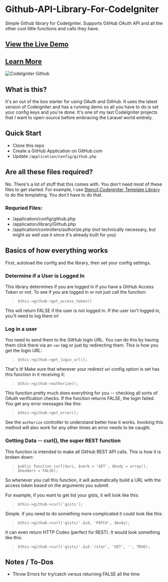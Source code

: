 Github-API-Library-For-CodeIgniter
===================================

Simple Github library for CodeIgniter. Supports GitHub OAuth API and all the other cool little functions and calls they have.

## [View the Live Demo](http://github-api-library-for-codeigniter.scotch.io)
## [Learn More](http://scotch.io/bar-talk/x/announcing-github-api-library-for-codeigniter)

![CodeIgniter Github](http://scotch.io/wp-content/uploads/2013/05/github-api-library-codeigniter.jpg "CodeIgniter Github")

## What is this?

It's an out of the box starter for using OAuth and GitHub. It uses the latest version of Codeigniter and has a running demo so all you have to do is set your config keys and you're done. It's one of my last CodeIgniter projects that I want to open-source before embracing the Laravel world entirely.

## Quick Start

- Clone this repo
- Create a GitHub Application on GitHub.com
- Update `/application/config/github.php`

## Are all these files required?

No. There's a lot of stuff that this comes with. You don't need most of these files to get started. For example, I use [Stencil Codeigniter Template Library](http://github.com/scotch-io/stencil) to do the templating. You don't have to do that.

### Requried Files:

 - /application/config/github.php
 - /applicaiton/library/Github.php
 - /application/controllers/authorize.php (not technically necessary, but might as well use it since it's already built for you)


## Basics of how everything works

First, autoload the config and the library, then set your config settings.

### Determine if a User is Logged In

This library determines if you are logged in if you have a GitHub Access Token or not. To see if you are logged in or not just call the function:

> `$this->github->get_access_token()`

This will return FALSE if the user is not logged in. If the user isn't logged in, you'll need to log them in!


### Log in a user

You need to send them to the GitHub login URL. You can do this by having them click there via an `<a>` tag or just by redirecting them. This is how you get the login URL:

> `$this->github->get_login_url();`

That's it! Make sure that wherever your redirect uri config option is set has this function in it receiving it:

> `$this->github->authorize();`

This function pretty much does everything for you -- checking all sorts of OAuth verification checks. If the function returns FALSE, the login failed. You get any error messages like this:

> `$this->github->get_error();`

See the `authorize` controller to understand better how it works. Invoking this method will also work for any other times an error needs to be caught.

### Getting Data -- curl(), the super REST function

This function is intended to make all GitHub REST API calls. This is how it is broken down:

> `public function curl($uri, $verb = 'GET', $body = array(), $headers = FALSE);`

So whenever you call this function, it will automatically build a URL with the access token based on the arguments you submit.

For example, if you want to get list your gists, it will look like this:

> `$this->github->curl('gists');`

Simple. if you need to do something more complicated it could look like this:

> `$this->github->curl('gists/'.$id, 'PATCH', $body);`

It can even return HTTP Codes (perfect for REST). It would look something like this:

> `$this->github->curl('gists/'.$id.'/star', 'GET', '', TRUE);`

## Notes / To-Dos
 - Throw Errors for try/catch versus returning FALSE all the time
